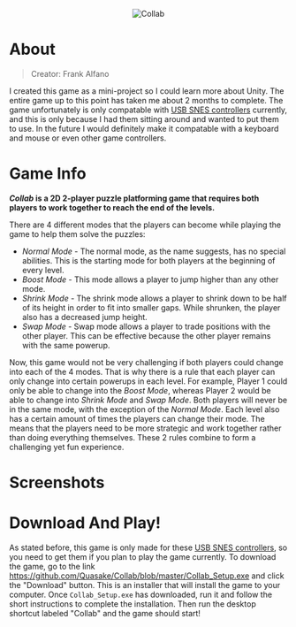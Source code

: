 <p align="center">
  <img scr="https://raw.githubusercontent.com/Quasake/Collab/master/Pictures/title.png" alt="Collab">
</p>

# About
> Creator: Frank Alfano

I created this game as a mini-project so I could learn more about Unity. The entire game up to this point has taken me about 2 months to complete. The game unfortunately is only compatable with [USB SNES controllers](https://www.walmart.com/ip/2-Pack-Classic-SNES-USB-Controller-Gamepad-iNNEXT-USB-PC-Wired-Game-Controller-Joysticks-for-Windows-PC-MAC-Linux-Retro-Pie/123050310?wmlspartner=wlpa&selectedSellerId=13020&adid=22222222227307607253&wl0=&wl1=g&wl2=c&wl3=381293052190&wl4=pla-814971603516&wl5=9003709&wl6=&wl7=&wl8=&wl9=pla&wl10=120820835&wl11=online&wl12=123050310&veh=sem&gclid=CjwKCAiA5o3vBRBUEiwA9PVzaqzJxkd57LYSh2J-_ZOTjUHsD1hpYGpB9p98-Vmw1OxfHorRrKI5RRoC0IkQAvD_BwE "2 Pack Classic SNES USB Controller Gamepad") currently, and this is only because I had them sitting around and wanted to put them to use. In the future I would definitely make it compatable with a keyboard and mouse or even other game controllers.

# Game Info
***Collab* is a 2D 2-player puzzle platforming game that requires both players to work together to reach the end of the levels.**

There are 4 different modes that the players can become while playing the game to help them solve the puzzles:

- *Normal Mode* - The normal mode, as the name suggests, has no special abilities. This is the starting mode for both players at the beginning of every level.
- *Boost Mode* - This mode allows a player to jump higher than any other mode.
- *Shrink Mode* - The shrink mode allows a player to shrink down to be half of its height in order to fit into smaller gaps. While shrunken, the player also has a decreased jump height.
- *Swap Mode* - Swap mode allows a player to trade positions with the other player. This can be effective because the other player remains with the same powerup.

Now, this game would not be very challenging if both players could change into each of the 4 modes. That is why there is a rule that each player can only change into certain powerups in each level. For example, Player 1 could only be able to change into the *Boost Mode*, whereas Player 2 would be able to change into *Shrink Mode* and *Swap Mode*. Both players will never be in the same mode, with the exception of the *Normal Mode*. Each level also has a certain amount of times the players can change their mode. The means that the players need to be more strategic and work together rather than doing everything themselves. These 2 rules combine to form a challenging yet fun experience.

# Screenshots

# Download And Play!
As stated before, this game is only made for these [USB SNES controllers](https://www.walmart.com/ip/2-Pack-Classic-SNES-USB-Controller-Gamepad-iNNEXT-USB-PC-Wired-Game-Controller-Joysticks-for-Windows-PC-MAC-Linux-Retro-Pie/123050310?wmlspartner=wlpa&selectedSellerId=13020&adid=22222222227307607253&wl0=&wl1=g&wl2=c&wl3=381293052190&wl4=pla-814971603516&wl5=9003709&wl6=&wl7=&wl8=&wl9=pla&wl10=120820835&wl11=online&wl12=123050310&veh=sem&gclid=CjwKCAiA5o3vBRBUEiwA9PVzaqzJxkd57LYSh2J-_ZOTjUHsD1hpYGpB9p98-Vmw1OxfHorRrKI5RRoC0IkQAvD_BwE "2 Pack Classic SNES USB Controller Gamepad"), so you need to get them if you plan to play the game currently. To download the game, go to the link https://github.com/Quasake/Collab/blob/master/Collab_Setup.exe and click the "Download" button. This is an installer that will install the game to your computer. Once `Collab_Setup.exe` has downloaded, run it and follow the short instructions to complete the installation. Then run the desktop shortcut labeled "Collab" and the game should start!
